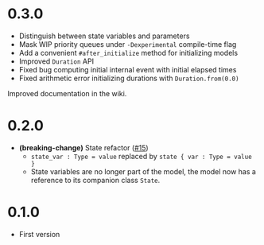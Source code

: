 # 0.3.0

- Distinguish between state variables and parameters
- Mask WIP priority queues under `-Dexperimental` compile-time flag
- Add a convenient `#after_initialize` method for initializing models
- Improved `Duration` API
- Fixed bug computing initial internal event with initial elapsed times
- Fixed arithmetic error initializing durations with `Duration.from(0.0)`

Improved documentation in the wiki.

# 0.2.0

- **(breaking-change)** State refactor ([#15](https://github.com/RomainFranceschini/quartz/pull/15))
  - `state_var : Type = value` replaced by `state { var : Type = value }`
  - State variables are no longer part of the model, the model now has a reference to its companion class `State`.

# 0.1.0

- First version

